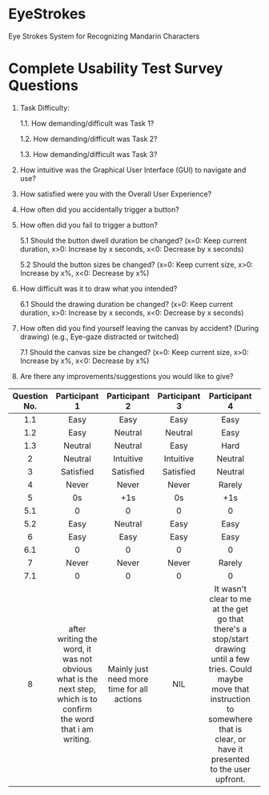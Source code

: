 # EyeStrokes
Eye Strokes System for Recognizing Mandarin Characters

# Complete Usability Test Survey Questions

1. Task Difficulty:
   
    1.1. How demanding/difficult was Task 1?

    1.2. How demanding/difficult was Task 2?

    1.3. How demanding/difficult was Task 3?

2. How intuitive was the Graphical User Interface (GUI) to navigate and use?

3. How satisfied were you with the Overall User Experience?

4. How often did you accidentally trigger a button?

5. How often did you fail to trigger a button?

    5.1 Should the button dwell duration be changed? (x=0: Keep current duration, x>0: Increase by x seconds, x<0: Decrease by x seconds)

    5.2 Should the button sizes be changed? (x=0: Keep current size, x>0: Increase by x%, x<0: Decrease by x%)

6. How difficult was it to draw what you intended?
   
    6.1 Should the drawing duration be changed? (x=0: Keep current duration, x>0: Increase by x seconds, x<0: Decrease by x seconds)

7. How often did you find yourself leaving the canvas by accident? (During drawing) (e.g., Eye-gaze distracted or twitched)

     7.1 Should the canvas size be changed? (x=0: Keep current size, x>0: Increase by x%, x<0: Decrease by x%)

8. Are there any improvements/suggestions you would like to give?


| Question No. | Participant 1 | Participant 2 | Participant 3 | Participant 4 | Participant 5 | Participant 6 | Participant 7 | Participant 8 | Participant 9 | Participant 10 |
|:-------------:|:-------------:|:-------------:|:-------------:|:-------------:|:-------------:|:-------------:|:-------------:|:-------------:|:-------------:|:-------------:|
|1.1|Easy|Easy|Easy|Easy|Easy|Easy|Easy|Easy|Easy|Easy|
|1.2|Easy|Neutral|Neutral|Easy|Easy|Neutral|Easy|Easy|Neutral|Neutral|
|1.3|Neutral|Neutral|Easy|Hard|Neutral|Hard|Neutral|Neutral|Hard|Neutral|
|2|Neutral|Intuitive|Intuitive|Neutral|Neutral|Intuitive|Intuitive|Intuitive|Intuitive|Intuitive|
|3|Satisfied|Satisfied|Satisfied|Neutral|Satisfied|Satisfied|Satisfied|Satisfied|Satisfied|Satisfied|
|4|Never|Never|Never|Rarely|Never|Never|Rarely|Never|Never|Never|
|5|0s|+1s|0s|+1s|0s|+1s|0s|0s|0s|+1s|
|5.1|0|0|0|0|0|+25%|0|0|+10%|0%|
|5.2|Easy|Neutral|Easy|Easy|Easy|Neutral|Easy|Easy|Neutral|Neutral|
|6|Easy|Easy|Easy|Easy|Easy|Easy|Easy|Easy|Easy|Easy|
|6.1|0|0|0|0|0|0|0|0|0|0|
|7|Never|Never|Never|Rarely|Never|Never|Rarely|Never|Never|Never|
|7.1|0|0|0|0|0|0|0|0|0|0|
|8|after writing the word, it was not obvious what is the next step, which is to confirm the word that i am writing.|Mainly just need more time for all actions|NIL|It wasn't clear to me at the get go that there's a stop/start drawing until a few tries. Could maybe move that instruction to somewhere that is clear, or have it presented to the user upfront.|Don't know what to do after drawing finished|Have a longer draw duration and capture the average area the eye hovers around for more stable drawing?|NIL|NIL|Add a give up button?|Have the choice to choose how long the duration to draw is.|







